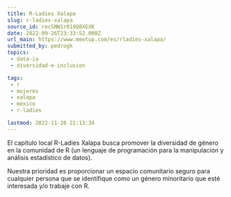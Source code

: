 ```yaml
---
title: R-Ladies Xalapa
slug: r-ladies-xalapa
source_id: recSNW1r019Q8XEXK
date: 2022-09-26T23:33:52.000Z
url_main: https://www.meetup.com/es/rladies-xalapa/
submitted_by: pedrogk
topics: 
 - data-ia
 - diversidad-e-inclusion

tags: 
 - r
 - mujeres
 - xalapa
 - mexico
 - r-ladies

lastmod: 2022-11-26 22:13:34
---
```


El capítulo local R-Ladies Xalapa busca promover la diversidad de género en la comunidad de R (un lenguaje de programación para la manipulación y análisis estadístico de datos).

Nuestra prioridad es proporcionar un espacio comunitario seguro para cualquier persona que se identifique como un género minoritario que esté interesada y/o trabaje con R.
